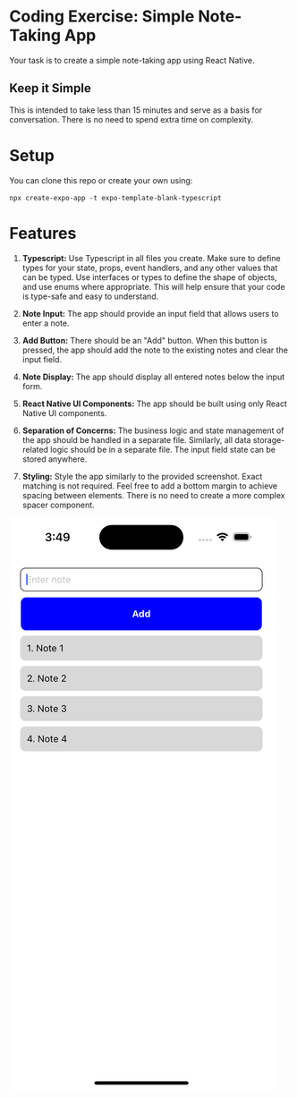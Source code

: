 # Coding Exercise: Simple Note-Taking App
Your task is to create a simple note-taking app using React Native. 

## Keep it Simple
This is intended to take less than 15 minutes and serve as a basis for conversation.  There is no need to spend extra time on complexity.

# Setup

You can clone this repo or create your own using:

```
npx create-expo-app -t expo-template-blank-typescript
```

# Features
1. **Typescript:** Use Typescript in all files you create. Make sure to define types for your state, props, event handlers, and any other values that can be typed. Use interfaces or types to define the shape of objects, and use enums where appropriate. This will help ensure that your code is type-safe and easy to understand.
   
2. **Note Input:** The app should provide an input field that allows users to enter a note.

3. **Add Button:** There should be an "Add" button. When this button is pressed, the app should add the note to the existing notes and clear the input field.

4. **Note Display:** The app should display all entered notes below the input form.

5. **React Native UI Components:** The app should be built using only React Native UI components.

6. **Separation of Concerns:** The business logic and state management of the app should be handled in a separate file. Similarly, all data storage-related logic should be in a separate file. The input field state can be stored anywhere.

7. **Styling:** Style the app similarly to the provided screenshot. Exact matching is not required. Feel free to add a bottom margin to achieve spacing between elements.  There is no need to create a more complex spacer component.

![alt text](screenshot.png "Screenshot")
